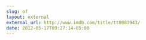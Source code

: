 ```yaml
---
slug: of
layout: external
external_url: http://www.imdb.com/title/tt0083943/
date: 2012-05-17T09:27:14-05:00
---
```

